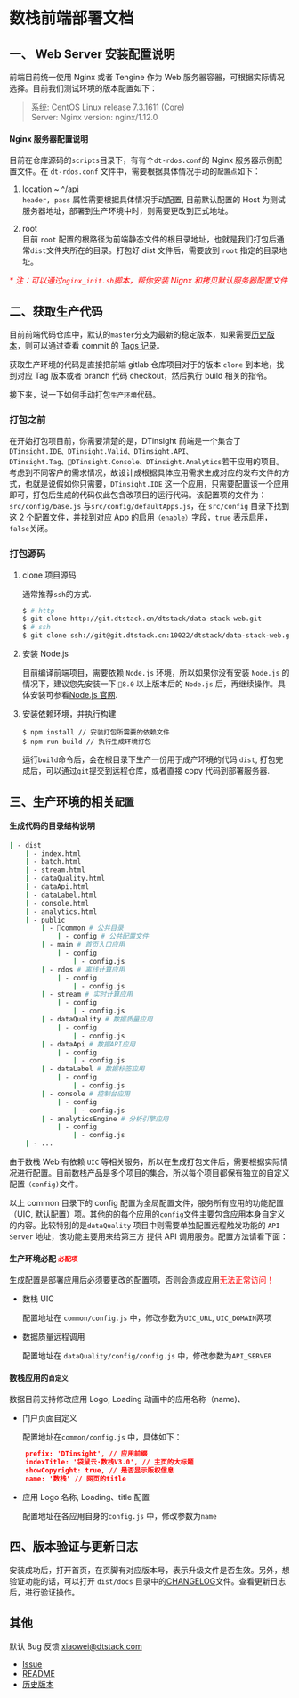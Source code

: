 # 数栈前端部署文档


## 一、 Web Server 安装配置说明

前端目前统一使用 Nginx 或者 Tengine 作为 Web 服务器容器，可根据实际情况选择。目前我们测试环境的版本配置如下：

> 系统: CentOS Linux release 7.3.1611 (Core)<br>
> Server: Nginx version: nginx/1.12.0

#### Nginx 服务器配置说明
目前在仓库源码的`scripts`目录下，有有个`dt-rdos.conf`的 Nginx 服务器示例配置文件。在
`dt-rdos.conf` 文件中，需要根据具体情况手动的`配置点`如下：

1. location ~ ^/api <br>
`header, pass` 属性需要根据具体情况手动配置, 
目前默认配置的 Host 为测试服务器地址，部署到生产环境中时，则需要更改到正式地址。

2. root <br>
目前 `root` 配置的根路径为前端静态文件的根目录地址，也就是我们打包后通常`dist`文件夹所在的目录。打包好 dist 文件后，需要放到 `root` 指定的目录地址。

<i style="color:red">* 注：可以通过`nginx_init.sh`脚本，帮你安装 Nignx 和拷贝默认服务器配置文件</i>

## 二、获取生产代码

目前前端代码仓库中，默认的`master`分支为最新的稳定版本，如果需要[历史版本](http://git.dtstack.cn/dtstack/data-stack-web/tags)，则可以通过查看 commit 的 [Tags 记录](http://git.dtstack.cn/dtstack/data-stack-web/tags)。

获取生产环境的代码是直接把前端 gitlab 仓库项目对于的版本 `clone` 到本地，找到对应 Tag 版本或者 branch 代码 checkout，然后执行 build 相关的指令。

接下来，说一下如何手动打包`生产环境`代码。

### 打包之前

在开始打包项目前，你需要清楚的是，DTinsight 前端是一个集合了`DTinsight.IDE、DTinsight.Valid、DTinsight.API、DTinsight.Tag、DTinsight.Console、DTinsight.Analytics`若干应用的项目。考虑到不同客户的需求情况，故设计成根据具体应用需求生成对应的发布文件的方式，也就是说假如你只需要，`DTinsight.IDE` 这一个应用，只需要配置该一个应用即可，打包后生成的代码仅此包含改项目的运行代码。该配置项的文件为：`src/config/base.js` 与`src/config/defaultApps.js`，在 `src/config` 目录下找到这 2 个配置文件，并找到对应 App 的启用`（enable）`字段，`true` 表示启用，`false`关闭。

### 打包源码

1. clone 项目源码

    通常推荐`ssh`的方式.

    ```bash
    $ # http
    $ git clone http://git.dtstack.cn/dtstack/data-stack-web.git
    $ # ssh
    $ git clone ssh://git@git.dtstack.cn:10022/dtstack/data-stack-web.git // ssh
    ```

2. 安装 Node.js

    目前编译前端项目，需要依赖 `Node.js` 环境，所以如果你没有安装 `Node.js` 的情况下，建议您先安装一下 `8.0` 以上版本后的 `Node.js` 后，再继续操作。具体安装可参看[Node.js 官网](https://nodejs.org/en/download/).

3. 安装依赖环境，并执行构建

    ```plain
    $ npm install // 安装打包所需要的依赖文件
    $ npm run build // 执行生成环境打包
    ```

    运行`build`命令后，会在根目录下生产一份用于成产环境的代码 `dist`,
    打包完成后，可以通过`git`提交到远程仓库，或者直接 copy 代码到部署服务器.

## 三、生产环境的相关`配置`

#### 生成代码的目录结构说明

```bash
| - dist
    | - index.html
    | - batch.html
    | - stream.html
    | - dataQuality.html
    | - dataApi.html
    | - dataLabel.html
    | - console.html
    | - analytics.html
    | - public
        | - common # 公共目录
            | - config # 公共配置文件
        | - main # 首页入口应用
            | - config
                | - config.js
        | - rdos # 离线计算应用
            | - config
                | - config.js
        | - stream # 实时计算应用
            | - config
                | - config.js
        | - dataQuality # 数据质量应用
            | - config
                | - config.js
        | - dataApi # 数据API应用
            | - config
                | - config.js
        | - dataLabel # 数据标签应用
            | - config
                | - config.js
        | - console # 控制台应用
            | - config
                | - config.js
        | - analyticsEngine # 分析引擎应用
            | - config
                | - config.js
    | - ...
```

由于数栈 Web 有依赖 `UIC` 等相关服务，所以在生成打包文件后，需要根据实际情况进行配置。目前数栈产品是多个项目的集合，所以每个项目都保有独立的自定义配置`（config)`文件。

以上 common 目录下的 config 配置为全局配置文件，服务所有应用的功能配置（UIC, 默认配置）项。其他的的每个应用的`config`文件主要包含应用本身自定义的内容。比较特别的是`dataQuality` 项目中则需要单独配置远程触发功能的 `API Server` 地址，该功能主要用来给第三方 提供 API 调用服务。配置方法请看下面：


#### 生产环境必配 <color style="color:red;">`必配项`</color>
生成配置是部署应用后必须要更改的配置项，否则会造成应用<color style="color:red;">无法正常访问！</color>

- 数栈 UIC

    配置地址在 `common/config.js` 中，修改参数为`UIC_URL`, `UIC_DOMAIN`两项
- 数据质量远程调用

    配置地址在 `dataQuality/config/config.js` 中，修改参数为`API_SERVER`

#### 数栈应用的`自定义`
数据目前支持修改应用 Logo, Loading 动画中的应用名称（name)、

- 门户页面自定义

    配置地址在`common/config.js` 中，具体如下：

``` json
    prefix: 'DTinsight', // 应用前缀
    indexTitle: '袋鼠云·数栈V3.0', // 主页的大标题
    showCopyright: true, // 是否显示版权信息
    name: '数栈' // 网页的title
```

- 应用 Logo 名称, Loading、title 配置

    配置地址在各应用自身的`config.js` 中，修改参数为`name`


##  四、版本验证与更新日志
安装成功后，打开首页，在页脚有对应版本号，表示升级文件是否生效。另外，想验证功能的话，可以打开 `dist/docs` 目录中的[CHANGELOG](./CHANGELOG.md)文件。查看更新日志后，进行验证操作。

## 其他
默认 Bug 反馈 xiaowei@dtstack.com

- [Issue](http://redmine.prod.dtstack.cn/projects/dtinsight200/issues)
- [README](./README.md)
- [历史版本](http://git.dtstack.cn/dtstack/data-stack-web/tags)
